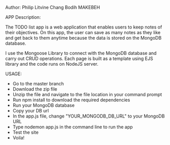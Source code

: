 Author: Philip Litvine Chang Bodih MAKEBEH

APP Description:

The TODO list app is a web application that enables users to keep notes of their objectives.
On this app, the user can save as many notes as they like and get back to them anytime because
the data is stored on the MongoDB database. 

I use the Mongoose Library to connect with the MongoDB database and carry out CRUD operations.
Each page is built as a template using EJS library and the code runs on NodeJS server.

USAGE:

- Go to the master branch
- Download the zip file
- Unzip the file and navigate to the file location in your command prompt
- Run npm install to download the required dependencies
- Run your MongoDB database
- Copy your DB  url
- In the app.js file, change "YOUR_MONGODB_DB_URL" to your MongoDB URL
- Type nodemon app.js in the command line to run the app
- Test the site
- Voila!
